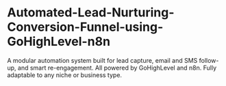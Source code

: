 # Automated-Lead-Nurturing-Conversion-Funnel-using-GoHighLevel-n8n
A modular automation system built for lead capture, email and SMS follow-up, and smart re-engagement. All powered by GoHighLevel and n8n. Fully adaptable to any niche or business type.
